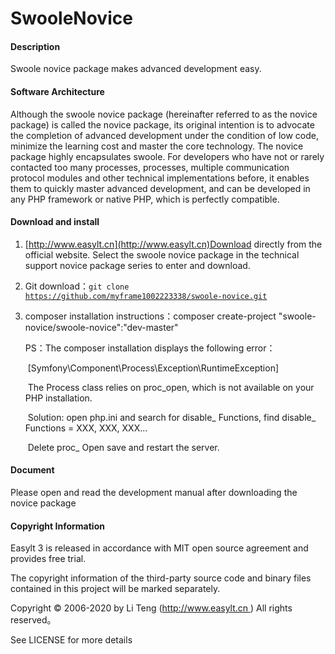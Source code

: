 # SwooleNovice

#### Description
Swoole novice package makes advanced development easy.

#### Software Architecture
Although the swoole novice package (hereinafter referred to as the novice package) is called the novice package, its original intention is to advocate the completion of advanced development under the condition of low code, minimize the learning cost and master the core technology. The novice package highly encapsulates swoole. For developers who have not or rarely contacted too many processes, processes, multiple communication protocol modules and other technical implementations before, it enables them to quickly master advanced development, and can be developed in any PHP framework or native PHP, which is perfectly compatible.

#### Download and install

1. [http://www.easylt.cn](http://www.easylt.cn)Download directly from the official website. Select the swoole novice package in the technical support novice package series to enter and download.

2. Git download：<code>git clone https://github.com/myframe1002223338/swoole-novice.git</code>

3. composer installation instructions：composer create-project "swoole-novice/swoole-novice":"dev-master"

   PS：The composer installation displays the following error：

   ​        [Symfony\Component\Process\Exception\RuntimeException] 

   ​        The Process class relies on proc_open, which is not available on your PHP installation. 

   ​        Solution: open php.ini and search for disable_ Functions, find disable_ Functions = XXX, XXX, XXX... 

   ​        Delete proc_ Open save and restart the server.

#### Document

Please open and read the development manual after downloading the novice package

#### Copyright Information

Easylt 3 is released in accordance with MIT open source agreement and provides free trial.

The copyright information of the third-party source code and binary files contained in this project will be marked separately.

Copyright © 2006-2020 by Li Teng ([http://www.easylt.cn ]( http://www.easylt.cn/ )) All rights reserved。

See LICENSE for more details